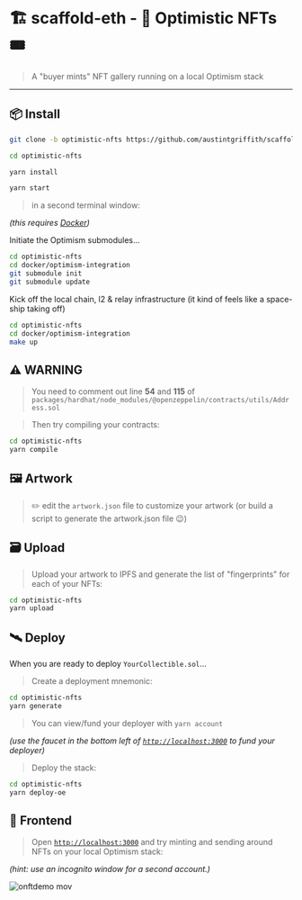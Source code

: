 # 🏗 scaffold-eth - 🔴 Optimistic NFTs 🎟

> A "buyer mints" NFT gallery running on a local Optimism stack

---

## 📦 Install

```bash
git clone -b optimistic-nfts https://github.com/austintgriffith/scaffold-eth.git optimistic-nfts

cd optimistic-nfts
```

```bash
yarn install
```

```bash
yarn start
```

> in a second terminal window:

*(this requires [Docker](https://www.docker.com/products/docker-desktop))*

Initiate the Optimism submodules...
```bash
cd optimistic-nfts
cd docker/optimism-integration
git submodule init
git submodule update
```
Kick off the local chain, l2 & relay infrastructure (it kind of feels like a space-ship taking off)
```bash
cd optimistic-nfts
cd docker/optimism-integration
make up
```


## ⚠️ WARNING

> You need to comment out line **54** and **115** of `packages/hardhat/node_modules/@openzeppelin/contracts/utils/Address.sol`

> Then try compiling your contracts: 

```bash
cd optimistic-nfts
yarn compile
```

## 🖼 Artwork

> ✏️ edit the `artwork.json` file to customize your artwork (or build a script to generate the artwork.json file 😉)


## 🗃 Upload

> Upload your artwork to IPFS and generate the list of "fingerprints" for each of your NFTs:

```bash
cd optimistic-nfts
yarn upload
```

## 🛰 Deploy

When you are ready to deploy `YourCollectible.sol`...

> Create a deployment mnemonic:

```bash
cd optimistic-nfts
yarn generate
```

> You can view/fund your deployer with `yarn account`

*(use the faucet in the bottom left of [`http://localhost:3000`](http://localhost:3000) to fund your deployer)*

> Deploy the stack:


```bash
cd optimistic-nfts
yarn deploy-oe
```

## 📱 Frontend

> Open [`http://localhost:3000`](http://localhost:3000) and try minting and sending around NFTs on your local Optimism stack:


*(hint: use an incognito window for a second account.)*

![onftdemo mov](https://user-images.githubusercontent.com/2653167/110854598-6d813900-8272-11eb-984c-b9e3eff69b0c.gif)
